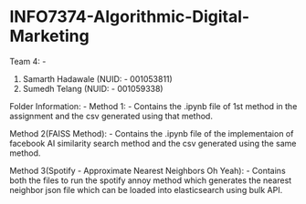 # INFO7374-Algorithmic-Digital-Marketing

Team 4: - 

1. Samarth Hadawale (NUID: - 001053811)
2. Sumedh Telang (NUID: - 001059338)

Folder Information: -
Method 1: - Contains the .ipynb file of 1st method in the assignment and the csv generated using that method.

Method 2(FAISS Method): - Contains the .ipynb file of the implementaion of facebook AI similarity search method and the csv generated using the same method.

Method 3(Spotify - Approximate Nearest Neighbors Oh Yeah): - Contains both the files to run the spotify annoy method which generates the nearest neighbor json file which can be loaded into elasticsearch using bulk API.
